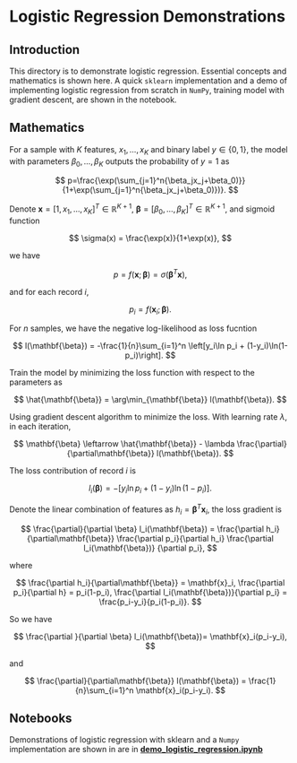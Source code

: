 # Logistic Regression Demonstrations
## Introduction

This directory is to demonstrate logistic regression. Essential concepts and mathematics is
shown here. A quick `sklearn` implementation and a demo of implementing logistic regression 
from scratch in `NumPy`, training model with gradient descent, are shown in the notebook.

## Mathematics 
For a sample with $K$ features, $x_1,\dots, x_K$ and binary label $y\in\{0,1\}$,
the model with parameters $\beta_0,\dots,\beta_K$ outputs the probability of $y=1$ as

$$
p=\frac{\exp(\sum_{j=1}^n{\beta_jx_j+\beta_0)}}{1+\exp(\sum_{j=1}^n{\beta_jx_j+\beta_0)})}.
$$

Denote $\mathbf{x}=[1,x_1,\dots,x_K]^T\in \mathbb{R}^{K+1}$, $\mathbf{\beta}=[\beta_0,\dots,\beta_K]^T\in \mathbb{R}^{K+1}$, and sigmoid function

$$
\sigma(x) = \frac{\exp(x)}{1+\exp(x)},
$$

we have

$$
p = f(\mathbf{x};\mathbf{\beta}) = \sigma(\mathbf{\beta}^T\mathbf{x}),
$$

and for each record $i$,

$$
p_i = f(\mathbf{x}_i;\mathbf{\beta}).
$$

For $n$ samples, we have the negative log-likelihood as loss fucntion

$$
l(\mathbf{\beta}) = -\frac{1}{n}\sum_{i=1}^n \left[y_i\ln p_i + (1-y_i)\ln(1-p_i)\right].
$$

Train the model by minimizing the loss function with respect to the parameters as

$$
\hat{\mathbf{\beta}} = \arg\min_{\mathbf{\beta}} l(\mathbf{\beta}).
$$

Using gradient descent algorithm to minimize the loss. With learning rate $\lambda$, in each iteration,

$$
\mathbf{\beta} \leftarrow \hat{\mathbf{\beta}} - \lambda \frac{\partial}{\partial\mathbf{\beta}}  l(\mathbf{\beta}).
$$

The loss contribution of record $i$
is

$$
l_i(\mathbf{\beta}) = -\left[y_i\ln p_i + (1-y_i)\ln(1-p_i)\right].
$$

Denote the linear combination of features as $h_i = \mathbf{\beta}^T\mathbf{x}_i$, the loss gradient is

$$
\frac{\partial}{\partial \beta} l_i(\mathbf{\beta}) = \frac{\partial h_i}{\partial\mathbf{\beta}} \frac{\partial p_i}{\partial h_i}  \frac{\partial l_i(\mathbf{\beta})} {\partial p_i},
$$

where

$$
\frac{\partial h_i}{\partial\mathbf{\beta}} = \mathbf{x}_i, \frac{\partial p_i}{\partial h} = p_i(1-p_i), \frac{\partial l_i(\mathbf{\beta})}{\partial p_i} = \frac{p_i-y_i}{p_i(1-p_i)}.
$$

So we have

$$
\frac{\partial }{\partial \beta} l_i(\mathbf{\beta})= \mathbf{x}_i(p_i-y_i),
$$

and

$$
\frac{\partial}{\partial\mathbf{\beta}}  l(\mathbf{\beta}) = \frac{1}{n}\sum_{i=1}^n \mathbf{x}_i(p_i-y_i).
$$

## Notebooks
Demonstrations of logistic regression with sklearn and a `Numpy` implementation are shown in
are in [**demo_logistic_regression.ipynb**](https://github.com/liyunfan2012/demo-AI-ML/blob/main/ML_logistic_regression/demo_logistic_regression.ipynb) 
